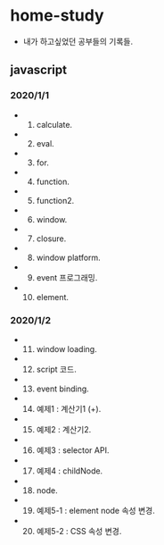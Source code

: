 # home-study

- 내가 하고싶었던 공부들의 기록들.

## javascript

### 2020/1/1
- 1. calculate.
- 2. eval.
- 3. for.
- 4. function.
- 5. function2.
- 6. window.
- 7. closure.
- 8. window platform.
- 9. event 프로그래밍.
- 10. element.
### 2020/1/2
- 11. window loading.
- 12. script 코드.
- 13. event binding.
- 14. 예제1 : 계산기1 (+).
- 15. 예제2 : 계산기2.
- 16. 예제3 : selector API.
- 17. 예제4 : childNode.
- 18. node.
- 19. 예제5-1 : element node 속성 변경.
- 20. 예제5-2 : CSS 속성 변경.


